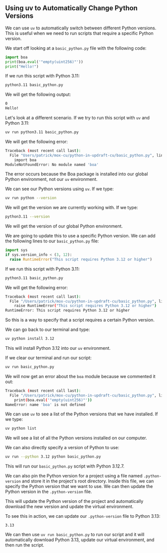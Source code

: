 ## Using uv to Automatically Change Python Versions

We can use `uv` to automatically switch between different Python versions. This is useful when we need to run scripts that require a specific Python version.

We start off looking at a `basic_python.py` file with the following code:
```python
import boa
print(boa.eval('"empty(uint256)"'))
print("Hello!")
```

If we run this script with Python 3.11:
```bash
python3.11 basic_python.py
```

We will get the following output:
```bash
0
Hello!
```

Let's look at a different scenario. If we try to run this script with `uv` and Python 3.11:
```bash
uv run python3.11 basic_python.py
```

We will get the following error:
```bash
Traceback (most recent call last):
  File "Users/patrick/mox-cu/python-in-updraft-cu/basic_python.py", line 1, in <module>
    import boa
ModuleNotFoundError: No module named 'boa'
```

The error occurs because the Boa package is installed into our global Python environment, not our `uv` environment. 

We can see our Python versions using `uv`. If we type:
```bash
uv run python --version
```

We will get the version we are currently working with.  If we type:
```bash
python3.11 --version
```

We will get the version of our global Python environment.

We are going to update this to use a specific Python version.  We can add the following lines to our `basic_python.py` file:
```python
import sys
if sys.version_info < (3, 12):
  raise RuntimeError("This script requires Python 3.12 or higher")
```

If we run this script with Python 3.11: 
```bash
python3.11 basic_python.py
```

We will get the following error:
```bash
Traceback (most recent call last):
  File "/Users/patrick/mox-cu/python-in-updraft-cu/basic_python.py", line 5, in <module>
    raise RuntimeError("This script requires Python 3.12 or higher")
RuntimeError: This script requires Python 3.12 or higher
```

So this is a way to specify that a script requires a certain Python version.

We can go back to our terminal and type:
```bash
uv python install 3.12
```

This will install Python 3.12 into our `uv` environment. 

If we clear our terminal and run our script:
```bash
uv run basic_python.py
```

We will now get an error about the `boa` module because we commented it out:
```bash
Traceback (most recent call last):
  File "/Users/patrick/mox-cu/python-in-updraft-cu/basic_python.py", line 6, in <module>
    print(boa.eval('"empty(uint256)"'))
NameError: name 'boa' is not defined
```

We can use `uv` to see a list of the Python versions that we have installed. If we type:
```bash
uv python list
```

We will see a list of all the Python versions installed on our computer.

We can also directly specify a version of Python to use:
```bash
uv run --python 3.12 python basic_python.py
```

This will run our `basic_python.py` script with Python 3.12.7. 

We can also pin the Python version for a project using a file named `.python-version` and store it in the project's root directory. Inside this file, we can specify the Python version that we want to use. We can then update the Python version in the `.python-version` file. 

This will update the Python version of the project and automatically download the new version and update the virtual environment. 

To see this in action, we can update our `.python-version` file to Python 3.13:
```
3.13
```

We can then use `uv run basic_python.py` to run our script and it will automatically download Python 3.13, update our virtual environment, and then run the script.

